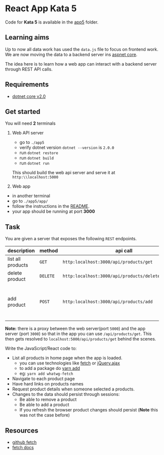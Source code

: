 # React App Kata 5

Code for **Kata 5** is available in the [app5](app5) folder.

## Learning aims

Up to now all data work has used the `data.js` file to focus on frontend work.
We are now moving the data to a backend server ins [aspnet core](https://www.microsoft.com/net/core).

The idea here is to learn how a web app can interact with a backend server through REST API calls.

## Requirements

* [dotnet core v2.0](https://www.microsoft.com/net/core)

## Get started

You will need **2** terminals

1. Web API server
    * go to `./app5`
    * verify dotnet version `dotnet --version` is `2.0.0`
    * run `dotnet restore`
    * run `dotnet build`
    * run `dotnet run`

    This should build the web api server and serve it at `http:\\localhost:5000`
1. Web app

* in another terminal
* go to `./app5/app/`
* follow the instructions in the [README](README.md#run-the-app).
* your app should be running at port **3000**

## Task

You are given a server that exposes the following `REST` endpoints.

|description| method | api call | notes
|---|----|---|----|
|list all products| `GET` | `http:localhost:3000/api/products/get`||
|delete product| `DELETE`| `http:localhost:3000/api/products/delete/readyroll`||
|add product| `POST` | `http:localhost:3000/api/products/add` | `json/application` with body `{name: 'product1', description: 'product description here'}`|

**Note:** there is a proxy between the web server(port `5000`) and the app server (port `3000`) so that in the app you can use `/api/products/get`. This then gets resolved to `localhost:5000/api/products/get` behind the scenes.

Write the JavaScript/React code to:

* List all products in home page when the app is loaded.
  * you can use technologies like [fetch](https://github.github.io/fetch/) or [jQuery.ajax](http://api.jquery.com/jquery.ajax/)
  * to add a package do [yarn add](https://yarnpkg.com/lang/en/docs/cli/add/)
  * eg: `yarn add whatwg-fetch`
* Navigate to each product page
* Have hard links on products names
* Request product details when someone selected a products.
* Changes to the data should persist through sessions:
    * Be able to remove a product
    * Be able to add a product
    * If you refresh the browser product changes should persist (**Note** this was not the case before)


## Resources

* [github fetch](https://github.com/github/fetch)
* [fetch docs](https://github.github.io/fetch/)